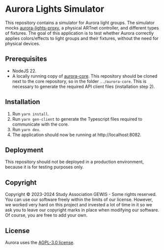 # Aurora Lights Simulator
This repository contains a simulator for Aurora light groups. The simulator mocks
[aurora-lights-proxy](https://github.com/gewis/aurora-lights-proxy), a physical ARTnet
controller, and different types of fixtures. The goal of this application is to test
whether Aurora correctly applies colors/effects to light groups and their fixtures,
without the need for physical devices.

## Prerequisites
- NodeJS 22.
- A locally running copy of [aurora-core](https://github.com/gewis/narrowcasting-core).
  This repository should be cloned next to the core repository, so in the folder `../aurora-core`.
  This is necessary to generate the required API client files (installation step 2).

## Installation
1. Run `yarn install`.
2. Run `yarn gen-client` to generate the Typescript files required to communicate with the core.
3. Run `yarn dev`.
4. The application should now be running at http://localhost:8082.

## Deployment
This repository should not be deployed in a production environment, because it is for testing purposes only.

## Copyright
Copyright © 2023-2024 Study Association GEWIS - Some rights reserved.
You can use our software freely within the limits of our license.
However, we worked very hard on this project and invested a lot of time in it
so we ask you to leave our copyright marks in place when modifying our software.
Of course, you are free to add your own.

## License
Aurora uses the [AGPL-3.0 license](LICENSE).
